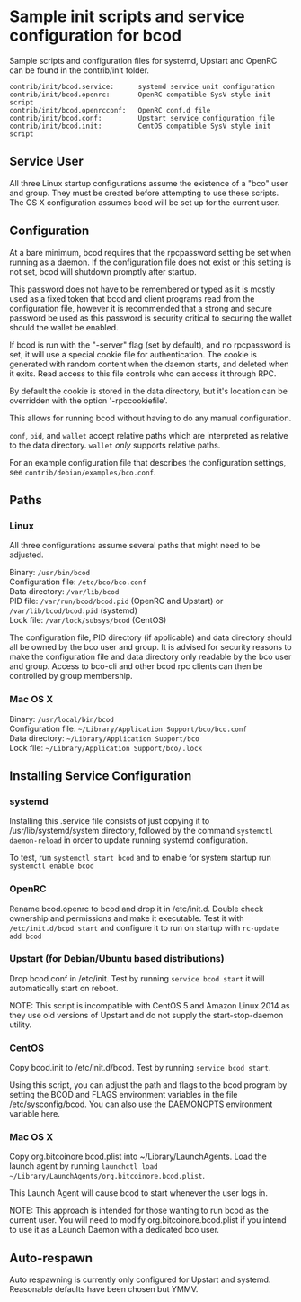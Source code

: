 Sample init scripts and service configuration for bcod
==========================================================

Sample scripts and configuration files for systemd, Upstart and OpenRC
can be found in the contrib/init folder.

    contrib/init/bcod.service:      systemd service unit configuration
    contrib/init/bcod.openrc:       OpenRC compatible SysV style init script
    contrib/init/bcod.openrcconf:   OpenRC conf.d file
    contrib/init/bcod.conf:         Upstart service configuration file
    contrib/init/bcod.init:         CentOS compatible SysV style init script

Service User
---------------------------------

All three Linux startup configurations assume the existence of a "bco" user
and group.  They must be created before attempting to use these scripts.
The OS X configuration assumes bcod will be set up for the current user.

Configuration
---------------------------------

At a bare minimum, bcod requires that the rpcpassword setting be set
when running as a daemon.  If the configuration file does not exist or this
setting is not set, bcod will shutdown promptly after startup.

This password does not have to be remembered or typed as it is mostly used
as a fixed token that bcod and client programs read from the configuration
file, however it is recommended that a strong and secure password be used
as this password is security critical to securing the wallet should the
wallet be enabled.

If bcod is run with the "-server" flag (set by default), and no rpcpassword is set,
it will use a special cookie file for authentication. The cookie is generated with random
content when the daemon starts, and deleted when it exits. Read access to this file
controls who can access it through RPC.

By default the cookie is stored in the data directory, but it's location can be overridden
with the option '-rpccookiefile'.

This allows for running bcod without having to do any manual configuration.

`conf`, `pid`, and `wallet` accept relative paths which are interpreted as
relative to the data directory. `wallet` *only* supports relative paths.

For an example configuration file that describes the configuration settings,
see `contrib/debian/examples/bco.conf`.

Paths
---------------------------------

### Linux

All three configurations assume several paths that might need to be adjusted.

Binary:              `/usr/bin/bcod`  
Configuration file:  `/etc/bco/bco.conf`  
Data directory:      `/var/lib/bcod`  
PID file:            `/var/run/bcod/bcod.pid` (OpenRC and Upstart) or `/var/lib/bcod/bcod.pid` (systemd)  
Lock file:           `/var/lock/subsys/bcod` (CentOS)  

The configuration file, PID directory (if applicable) and data directory
should all be owned by the bco user and group.  It is advised for security
reasons to make the configuration file and data directory only readable by the
bco user and group.  Access to bco-cli and other bcod rpc clients
can then be controlled by group membership.

### Mac OS X

Binary:              `/usr/local/bin/bcod`  
Configuration file:  `~/Library/Application Support/bco/bco.conf`  
Data directory:      `~/Library/Application Support/bco`  
Lock file:           `~/Library/Application Support/bco/.lock`  

Installing Service Configuration
-----------------------------------

### systemd

Installing this .service file consists of just copying it to
/usr/lib/systemd/system directory, followed by the command
`systemctl daemon-reload` in order to update running systemd configuration.

To test, run `systemctl start bcod` and to enable for system startup run
`systemctl enable bcod`

### OpenRC

Rename bcod.openrc to bcod and drop it in /etc/init.d.  Double
check ownership and permissions and make it executable.  Test it with
`/etc/init.d/bcod start` and configure it to run on startup with
`rc-update add bcod`

### Upstart (for Debian/Ubuntu based distributions)

Drop bcod.conf in /etc/init.  Test by running `service bcod start`
it will automatically start on reboot.

NOTE: This script is incompatible with CentOS 5 and Amazon Linux 2014 as they
use old versions of Upstart and do not supply the start-stop-daemon utility.

### CentOS

Copy bcod.init to /etc/init.d/bcod. Test by running `service bcod start`.

Using this script, you can adjust the path and flags to the bcod program by
setting the BCOD and FLAGS environment variables in the file
/etc/sysconfig/bcod. You can also use the DAEMONOPTS environment variable here.

### Mac OS X

Copy org.bitcoinore.bcod.plist into ~/Library/LaunchAgents. Load the launch agent by
running `launchctl load ~/Library/LaunchAgents/org.bitcoinore.bcod.plist`.

This Launch Agent will cause bcod to start whenever the user logs in.

NOTE: This approach is intended for those wanting to run bcod as the current user.
You will need to modify org.bitcoinore.bcod.plist if you intend to use it as a
Launch Daemon with a dedicated bco user.

Auto-respawn
-----------------------------------

Auto respawning is currently only configured for Upstart and systemd.
Reasonable defaults have been chosen but YMMV.
